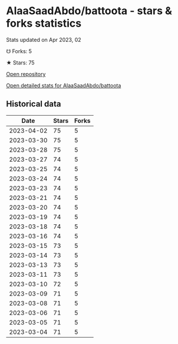 # AlaaSaadAbdo/battoota - stars & forks statistics

Stats updated on Apr 2023, 02

☋ Forks: 5

★ Stars: 75

[Open repository](https://github.com/AlaaSaadAbdo/battoota)

[Open detailed stats for AlaaSaadAbdo/battoota](https://reviewgithub.com/rep/AlaaSaadAbdo/battoota)

## Historical data
| Date | Stars | Forks |
|------|-------|-------|
| 2023-04-02 | 75 | 5 | 
| 2023-03-30 | 75 | 5 | 
| 2023-03-28 | 75 | 5 | 
| 2023-03-27 | 74 | 5 | 
| 2023-03-25 | 74 | 5 | 
| 2023-03-24 | 74 | 5 | 
| 2023-03-23 | 74 | 5 | 
| 2023-03-21 | 74 | 5 | 
| 2023-03-20 | 74 | 5 | 
| 2023-03-19 | 74 | 5 | 
| 2023-03-18 | 74 | 5 | 
| 2023-03-16 | 74 | 5 | 
| 2023-03-15 | 73 | 5 | 
| 2023-03-14 | 73 | 5 | 
| 2023-03-13 | 73 | 5 | 
| 2023-03-11 | 73 | 5 | 
| 2023-03-10 | 72 | 5 | 
| 2023-03-09 | 71 | 5 | 
| 2023-03-08 | 71 | 5 | 
| 2023-03-06 | 71 | 5 | 
| 2023-03-05 | 71 | 5 | 
| 2023-03-04 | 71 | 5 | 

